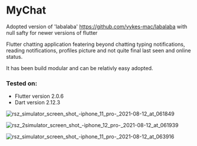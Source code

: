 # MyChat
Adopted version of 'labalaba' https://github.com/vykes-mac/labalaba with null safty for newer versions of flutter

Flutter chatting application featering beyond chatting typing notifications, reading notifications, profiles picture and not quite final last seen and online status.

It has been build modular and can be relativly easy adopted.

### Tested on:
- Flutter version 2.0.6
- Dart version 2.12.3

![rsz_simulator_screen_shot_-_iphone_11_pro_-_2021-08-12_at_061849](https://user-images.githubusercontent.com/44642574/129138274-c1413f65-1547-4b33-9ed8-d4bee5cb1e33.png)

![rsz_2simulator_screen_shot_-_iphone_12_pro_-_2021-08-12_at_061939](https://user-images.githubusercontent.com/44642574/129138235-4410a269-a9e1-4172-9bdd-e577305ddce4.png)

![rsz_simulator_screen_shot_-_iphone_11_pro_-_2021-08-12_at_063916](https://user-images.githubusercontent.com/44642574/129139097-8c65c848-2e13-46b3-b6b2-47e046af3870.png)
